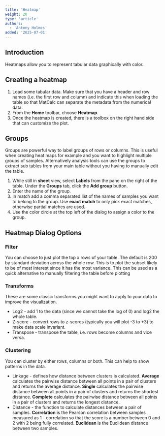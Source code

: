 ```yaml
---
title: 'Heatmap'
weight: 20
type: 'article'
authors:
  - 'Antony Holmes'
added: '2025-07-01'
---
```


## Introduction

Heatmaps allow you to represent tabular data graphically with color.

## Creating a heatmap

1. Load some tabular data. Make sure that you have a header and row names (i.e. the first row and column) and indicate this when loading the table so that MatCalc can separate the metadata from the numerical data.
2. From the <strong>Home</strong> toolbar, choose <strong>Heatmap</strong>.
3. Once the heatmap is created, there is a toolbox on the right hand side that can customize the plot.

## Groups

Groups are powerful way to label groups of rows or columns. This is useful when creating heat maps for example and you want to highlight multiple groups of samples. Alternatively analysis tools can use the groups to extract sub tables from your main table without you having to manually edit the table.

1. While still in <strong>sheet</strong> view, select <strong>Labels</strong> from the pane on the right of the table. Under the <strong>Groups</strong> tab, click the <strong>Add group</strong> button.
2. Enter the name of the group.
3. In match add a comma separated list of the names of samples you want to belong to the group. Use <strong>exact match</strong> to only pick exact matches, otherwise partial matches are used.
4. Use the color circle at the top left of the dialog to assign a color to the group.

## Heatmap Dialog Options

### Filter

You can choose to just plot the top x rows of your table. The default is 200 by standard deviation across the whole row. This is to plot the subset likely to be of most interest since it has the most variance. This can be used as a quick alternative to manually filtering the table before plotting

### Transforms

These are some classic transforms you might want to apply to your data to improve the visualization.

- Log2 - add 1 to the data (since we cannot take the log of 0) and log2 the whole table.
- Z-score - convert rows to z-scores (typically you will plot -3 to +3) to make data scale invariant.
- Transpose - transpose the table, i.e. rows become columns and vice versa.

### Clustering

You can cluster by either rows, columns or both. This can help to show patterns in the data.

- Linkage - defines how distance between clusters is calculated. <strong>Average</strong> calculates the pairwise distance between all points in a pair of clusters and returns the average distance. <strong>Single</strong> calculates the pairwise distance between all points in a pair of clusters and returns the shortest distance. <strong>Complete</strong> calculates the pairwise distance between all points in a pair of clusters and returns the longest distance.
- Distance - the function to calculate distances between a pair of samples. <strong>Correlation</strong> is the Pearson correlation between samples measured as 1 - correlation so that the score is a number between 0 and 2 with 2 being fully correlated. <strong>Euclidean</strong> is the Euclidean distance between two samples.
